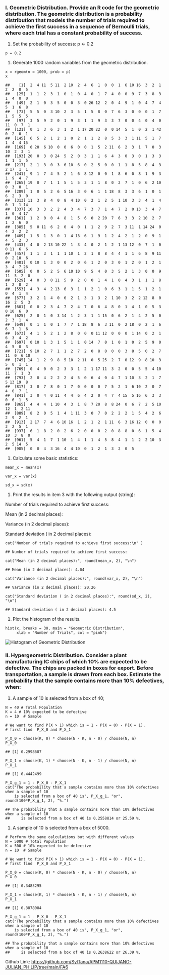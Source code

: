 ### I. Geometric Distribution. Provide an R code for the geometric distribution. The geometric distribution is a probability distribution that models the number of trials required to achieve the first success in a sequence of Bernoulli trials, where each trial has a constant probability of success.

1.  Set the probability of success: p &lt;- 0.2

<!-- -->

    p = 0.2

1.  Generate 1000 random variables from the geometric distribution.

<!-- -->

    x = rgeom(n = 1000, prob = p)
    x

    ##    [1]  2  4 11  5 11  2 10  2  4  6  1  0  0  1  6 10 16  3  2  1  2  2  0  5
    ##   [25]  1  1  2  3  1  0  1  0  4  0  1  7  4  0  0  9  7  3  8  3  1  4  0  0
    ##   [49]  2  1  0  3  5  0  0  3  0 26 12  2  0  4  9  1  0  4  7  4  5  1  6  8
    ##   [73]  5  5  0  3 10  2  3  5  1  5  8  0  7  6  3  0  0  0  1  7  1  5  5  5
    ##   [97]  3  5  9  2  0  1  9  3  1  1  9  3  3  7  0  0  4  0  4  0 11  0  7  1
    ##  [121]  0  1  3  6  3  1  2  1 17 20 22  0  0 14  5  1  0  2  1 42  0  2  0  1
    ##  [145]  6  5  2  1  2  1  0  2  1  1  2  8  5  3  3  1 11  5  1  7  1  4  4 15
    ##  [169]  0 20  6 10  0  0  6  0  0  1  5  2 11  6  2  3  1  7  0  3 10  2  3  1
    ##  [193] 20  0  3  0 24  5  2  0  3  1  1  6  4  3  0  3  0  1  3  3  1  1  1  5
    ##  [217]  2  1  3  0  3  6 10  6  0  2  5  0  0  1  1  8  5  8  4  3  2 17  1  1
    ##  [241]  9  1  7  4  5  2  1  6  8 12  0  0  1  8  6  0  8  1  9  3  1  9  4  7
    ##  [265] 19  0  7  1  1  5  1  5  3  1  1  8  0  2  7  1  0  6  2 10  0  3  0  1
    ##  [289]  1  0  5  2  6  5 16  3  0  6  1  1 18  8  3  3  6  1  0  1  6  2  3  0
    ##  [313] 11  3  8  4  0  8  4 10  0  2  1  2  5  1 10  3  3  4  1  4  0  1  1 14
    ##  [337] 10  3  3  2  2  4  3  4  7  3  7  1  4  7  2  0 13  3  4  7  1  0  4 17
    ##  [361]  1  2  0  0  4  8  1  5  6  0  2 20  7  6  3  3  2 10  2  7  1  2  6  0
    ##  [385]  5  0 11  6  2  0  4  0  1  1  2  9  2  7  3 11  1 14 24  0  4  2  2  2
    ##  [409]  1  5  1  3  0  1  4 13  6  1  9  1  2  4  2  1  2  0  9  1  4  5  2  3
    ##  [433]  4  0  2 13 10 22  1  3  4  0  2  1  2  1 13 12  0  7  1  0  0 11  6  6
    ##  [457]  1  1  3  1  1  1 10  1  2  1  8  8  4  4  1  1  6  8  9 11  0  2 10  6
    ##  [481]  0 10  1  3  0  0  2  0  6  1  2  0  3  0  1  2  0  1  2  1  3  4  7 26
    ##  [505]  0  0  5  2  5  6 10 10  9  5  4  0  3  5  2  1  3  0  0  9 11  5  2  0
    ##  [529]  4  0  3  0 11  5  9  2  0  0  1  4  1  0  4  3  1  1  1  8  1  2  8  2
    ##  [553]  4  3  4  2 13  6  3  1  1  2  1  0  6  3  1  1  5  1  2  1  0  4  1  4
    ##  [577]  3  2  1  4  0  6  2  1  3  1  3  2  1 10  3  2  2 12  8  0 16  2  5  3
    ##  [601]  0  0  2  3  4  7  2  4  7  0  6  4  8  0  1  4  1  0  5  3  0 10  6  0
    ##  [625]  2  0  1  0  3 14  1  2  3  1  1 15  0  6  2  1  4  2  5  0  2  3  1  4
    ##  [649]  0  1  1  0  1  7  7  1 18  8  6  3 11  0  2 18  0  2  1  6  6  7  1  6
    ##  [673]  4  1  5  2  1  2  8  0  0  0 11 12  0  0  0  1 14  0  2  1  6  3  4  2
    ##  [697]  0 10  1  3  1  5  1  1  0 14  7  0  1  0  1  0  2  5  9  0  4  5  0  3
    ##  [721]  9 10  2  7  1  1  2  7  2  0  8  0  0  0  3  8  5  0  2  7 11  0  6 10
    ##  [745] 14  1  2  9  8  5 10  2 11  0  5 25  2  7  0 12  9  8 10  3  5  0  1  1
    ##  [769]  0  4  0  0  2  3  3  1  2  1 17 11  3  2  0  0  5  5  4 10 11  7  1  3
    ##  [793]  2  0  4  2  2  2  4  5  0  6  4  0  4  7  1 10  3  2  1  7  5 13 19  8
    ##  [817]  3  0  7  8  0  1  7  0  0  0  0  7  5  2  1  6 10  2  0  7  4  0  7  1
    ##  [841]  3  0  4  0 11  4  4  6  4  2  0  4  7  4 15  5 16  6  3  3  0  6  1  5
    ##  [865]  4  4  4  1 10  4  3  1  8  7 20  8  8 24  0  6  7  2  5 10 12  1  2 11
    ##  [889]  8  2  0  5  1  4  1 11  3  0  7  0  2  2  2  1  5  4  2  6  2  9  2  1
    ##  [913]  2 17  7  4  6 10 16  1  2  1  2  1 11  6  3 16 12  0  0  0  3  2  5  1
    ##  [937]  6  1  8  2  0  2  6  2  0  0  0  2  0  8  8  0  6  1  5  4 10  3  8  0
    ##  [961]  5  4  1  7  1 10  1  4  1  1  4  5  8  4  1  1  2  2 10  3  2  5 14  5
    ##  [985]  0  0  4  3 16  4  4 10  0  1  2  1  3  2  0  5

1.  Calculate some basic statistics:

<!-- -->

    mean_x = mean(x)

    var_x = var(x)

    sd_x = sd(x)

1.  Print the results in item 3 with the following output (string):

Number of trials required to achieve first success:

Mean (in 2 decimal places):

Variance (in 2 decimal places):

Standard deviation ( in 2 decimal places):

    cat("Number of trials required to achieve first success:\n" )

    ## Number of trials required to achieve first success:

    cat("Mean (in 2 decimal places):", round(mean_x, 2), "\n")

    ## Mean (in 2 decimal places): 4.04

    cat("Variance (in 2 decimal places):", round(var_x, 2), "\n")

    ## Variance (in 2 decimal places): 20.26

    cat("Standard deviation ( in 2 decimal places):", round(sd_x, 2), "\n")

    ## Standard deviation ( in 2 decimal places): 4.5

1.  Plot the histogram of the results.

<!-- -->

    hist(x, breaks = 30, main = "Geometric Distribution", 
         xlab = "Number of Trials", col = "pink")

![Histogram of Geometric Distribution](geometric_distribution_histogram.png)

### II. Hypergeometric Distribution. Consider a plant manufacturing IC chips of which 10% are expected to be defective. The chips are packed in boxes for export. Before transportation, a sample is drawn from each box. Estimate the probability that the sample contains more than 10% defectives, when:

1.  A sample of 10 is selected from a box of 40;

<!-- -->

    N = 40 # Total Population
    K = 4 # 10% expected to be defective
    n = 10  # Sample

    # We want to find P(X > 1) which is = 1 - P(X = 0) - P(X = 1), 
    # first find  P_X_0 and P_X_1

    P_X_0 = choose(K, 0) * choose(N - K, n - 0) / choose(N, n)
    P_X_0

    ## [1] 0.2998687

    P_X_1 = choose(K, 1) * choose(N - K, n - 1) / choose(N, n)
    P_X_1

    ## [1] 0.4442499

    P_X_g_1 = 1 - P_X_0 - P_X_1
    cat("The probability that a sample contains more than 10% defectives when a sample of 10 
        is selected from a box of 40 is", P_X_g_1, "or", round(100*P_X_g_1, 2), "%.")

    ## The probability that a sample contains more than 10% defectives when a sample of 10 
    ##     is selected from a box of 40 is 0.2558814 or 25.59 %.

1.  A sample of 10 is selected from a box of 5000.

<!-- -->

    # Perform the same calculations but with different values
    N = 5000 # Total Population
    K = 500 # 10% expected to be defective
    n = 10  # Sample

    # We want to find P(X > 1) which is = 1 - P(X = 0) - P(X = 1),  
    # first find  P_X_0 and P_X_1

    P_X_0 = choose(K, 0) * choose(N - K, n - 0) / choose(N, n)
    P_X_0

    ## [1] 0.3483295

    P_X_1 = choose(K, 1) * choose(N - K, n - 1) / choose(N, n)
    P_X_1

    ## [1] 0.3878084

    P_X_g_1 = 1 - P_X_0 - P_X_1
    cat("The probability that a sample contains more than 10% defectives when a sample of 10 
        is selected from a box of 40 is", P_X_g_1, "or", round(100*P_X_g_1, 2), "%.")

    ## The probability that a sample contains more than 10% defectives when a sample of 10 
    ##     is selected from a box of 40 is 0.2638622 or 26.39 %.

Github Link:
<https://github.com/SylTana/APM1110-QUIJANO-JULIAN_PHILIP/tree/main/FA6>
